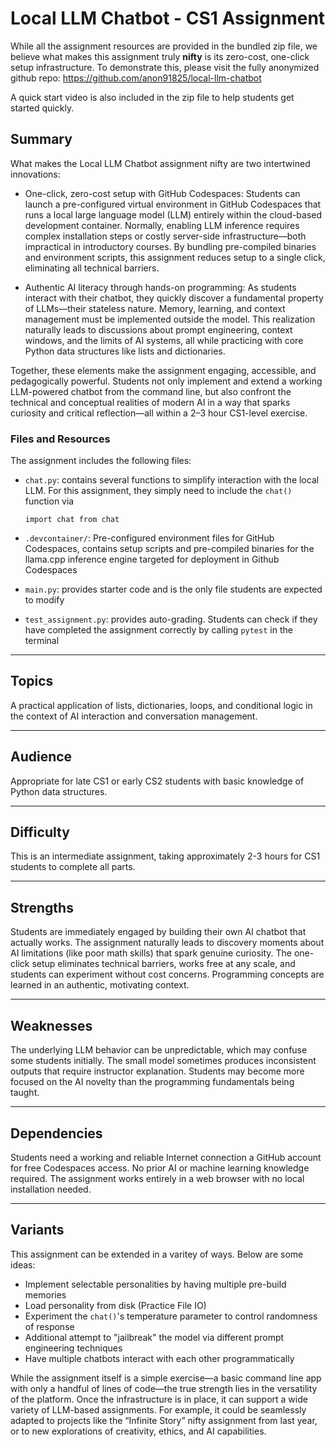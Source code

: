 # Local LLM Chatbot - CS1 Assignment

While all the assignment resources are provided in the bundled zip file, we believe what makes this assignment truly **nifty** is its zero-cost, one-click setup infrastructure.  To demonstrate this, please visit the fully anonymized github repo: https://github.com/anon91825/local-llm-chatbot

A quick start video is also included in the zip file to help students get started quickly.

## Summary

What makes the Local LLM Chatbot assignment nifty are two intertwined innovations:

  - One-click, zero-cost setup with GitHub Codespaces: Students can launch a pre-configured virtual environment in GitHub Codespaces that runs a local large language model (LLM) entirely within the cloud-based development container. Normally, enabling LLM inference requires complex installation steps or costly server-side infrastructure—both impractical in introductory courses. By bundling pre-compiled binaries and environment scripts, this assignment reduces setup to a single click, eliminating all technical barriers.

  - Authentic AI literacy through hands-on programming: As students interact with their chatbot, they quickly discover a fundamental property of LLMs—their stateless nature. Memory, learning, and context management must be implemented outside the model. This realization naturally leads to discussions about prompt engineering, context windows, and the limits of AI systems, all while practicing with core Python data structures like lists and dictionaries.

Together, these elements make the assignment engaging, accessible, and pedagogically powerful. Students not only implement and extend a working LLM-powered chatbot from the command line, but also confront the technical and conceptual realities of modern AI in a way that sparks curiosity and critical reflection—all within a 2–3 hour CS1-level exercise.

### Files and Resources

The assignment includes the following files:

  - `chat.py`: contains several functions to simplify interaction with the local LLM.  For this assignment, they simply need to include the `chat()` function via
    ```
    import chat from chat
    ```

  - `.devcontainer/`: Pre-configured environment files for GitHub Codespaces, contains setup scripts and pre-compiled binaries for the llama.cpp inference engine targeted for deployment in Github Codespaces

- `main.py`: provides starter code and is the only file students are expected to modify

- `test_assignment.py`: provides auto-grading.  Students can check if they have completed the assignment correctly by calling `pytest` in the terminal


---

## Topics

A practical application of lists, dictionaries, loops, and conditional logic in the context of AI interaction and conversation management.

---

## Audience

Appropriate for late CS1 or early CS2 students with basic knowledge of Python data structures.

---

## Difficulty

This is an intermediate assignment, taking approximately 2-3 hours for CS1 students to complete all parts.

---

## Strengths

Students are immediately engaged by building their own AI chatbot that actually works. The assignment naturally leads to discovery moments about AI limitations (like poor math skills) that spark genuine curiosity. The one-click setup eliminates technical barriers, works free at any scale, and students can experiment without cost concerns. Programming concepts are learned in an authentic, motivating context.

---

## Weaknesses

The underlying LLM behavior can be unpredictable, which may confuse some students initially. The small model sometimes produces inconsistent outputs that require instructor explanation. Students may become more focused on the AI novelty than the programming fundamentals being taught.

---

## Dependencies

Students need a working and reliable Internet connection a GitHub account for free Codespaces access. No prior AI or machine learning knowledge required. The assignment works entirely in a web browser with no local installation needed.

---

## Variants

This assignment can be extended in a varitey of ways.  Below are some ideas:

  - Implement selectable personalities by having multiple pre-build memories
  - Load personality from disk (Practice File IO)
  - Experiment the `chat()`'s temperature parameter to control randomness of response
  - Additional attempt to "jailbreak" the model via different prompt engineering techniques
  - Have multiple chatbots interact with each other programmatically

While the assignment itself is a simple exercise—a basic command line app with only a handful of lines of code—the true strength lies in the versatility of the platform. Once the infrastructure is in place, it can support a wide variety of LLM-based assignments. For example, it could be seamlessly adapted to projects like the “Infinite Story” nifty assignment from last year, or to new explorations of creativity, ethics, and AI capabilities.

